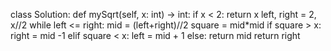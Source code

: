 class Solution:
def mySqrt(self, x: int) -> int:
if x < 2:
return x
left, right = 2, x//2
while left <= right:
mid = (left+right)//2
square = mid*mid
if square > x:
right = mid -1
elif square < x:
left = mid + 1
else:
return mid
return right